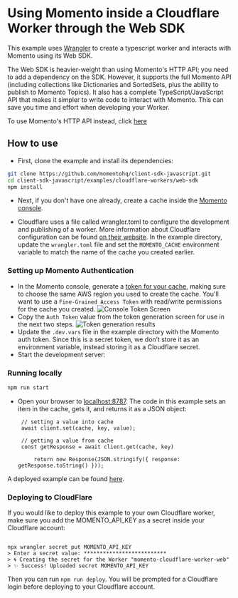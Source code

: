 # Using Momento inside a Cloudflare Worker through the Web SDK

This example uses
[Wrangler](https://developers.cloudflare.com/workers/wrangler/) to create a
typescript worker and interacts with Momento using its Web SDK.

The Web SDK is heavier-weight than using Momento's HTTP API; you need to add a dependency on the SDK.
However, it supports the full Momento API (including collections like Dictionaries and SortedSets, plus the ability to publish to Momento Topics).
It also has a complete TypeScript/JavaScript API that makes it simpler to write code to interact with Momento. This can save you time
and effort when developing your Worker.

To use Momento's HTTP API instead, click [here](../http-api)

## How to use

- First, clone the example and install its dependencies:

```bash
git clone https://github.com/momentohq/client-sdk-javascript.git
cd client-sdk-javascript/examples/cloudflare-workers/web-sdk
npm install
```

- Next, if you don't have one already, create a cache inside the [Momento console](https://console.gomomento.com/caches).

- Cloudflare uses a file called wrangler.toml to configure the development and publishing of a worker. More information about Cloudflare configuration can be found [on their website](https://developers.cloudflare.com/workers/wrangler/configuration/). In the example directory, update the `wrangler.toml` file and set the `MOMENTO_CACHE` environment variable to match the name of the cache you created earlier.


### Setting up Momento Authentication
- In the Momento console, generate a [token for your cache](https://console.gomomento.com/tokens), making sure to choose the same AWS region you used to create the cache. You'll want to use a `Fine-Grained Access Token` with read/write permissions for the cache you created.
   ![Console Token Screen](https://assets.website-files.com/628fadb065a50abf13a11485/64b97cb50a7e1d8d752ae539_3fU8mYh6gAhMwUYzrLOEiEXQc-KO79zANMtiH141Js2tZydZ7sFxZtr5TWLcC3OzFJTIEMZQOkLtWtBOOTEOEXmpinv1Ah3AC_LdkovI3FU7iUGY_N35cB0op1PXTNHAW0kZ-9wZ6qrCol5wrz_nuA.png)
- Copy the `Auth Token` value from the token generation screen for use in the next two steps.
   ![Token generation results](https://assets.website-files.com/628fadb065a50abf13a11485/64b97cb50d9a0db6b03c40e8_JZLnsjtwN5RaGx83NX424WKmvauAuqcUD3YeWLx2LFFIwLiXHupq1XF3MOyggObfaC8LE1fQUN4b-9nDTOwGYUHugfZYqYTK92HybD2X1OsuRF-DxmJKekTWgV0SY0LzWpE9vvA0To8sGmNXkG-geQ.png)
- Update the `.dev.vars` file in the example directory with the Momento auth token. Since this is a secret token, we don’t store it as an environment variable, instead storing it as a Cloudflare secret.
- Start the development server:

### Running locally

```bash
npm run start
```

- Open your browser to [localhost:8787](http://localhost:8787). The code in this example sets an item in the cache, gets it, and returns it as a JSON object:
   ```
    // setting a value into cache
    await client.set(cache, key, value);

    // getting a value from cache
    const getResponse = await client.get(cache, key)

		return new Response(JSON.stringify({ response: getResponse.toString() }));
    ```

A deployed example can be found [here](https://momento-cloudflare-worker-web.pratik-37c.workers.dev/).

### Deploying to CloudFlare

If you would like to deploy this example to your own Cloudflare worker, make sure you add the MOMENTO_API_KEY as a secret inside your Cloudflare account:

```shell

npx wrangler secret put MOMENTO_API_KEY
> Enter a secret value: **************************
> 🌀 Creating the secret for the Worker "momento-cloudflare-worker-web"
> ✨ Success! Uploaded secret MOMENTO_API_KEY
```

Then you can run `npm run deploy`. You will be prompted for a Cloudflare login before deploying to your Cloudflare account.
